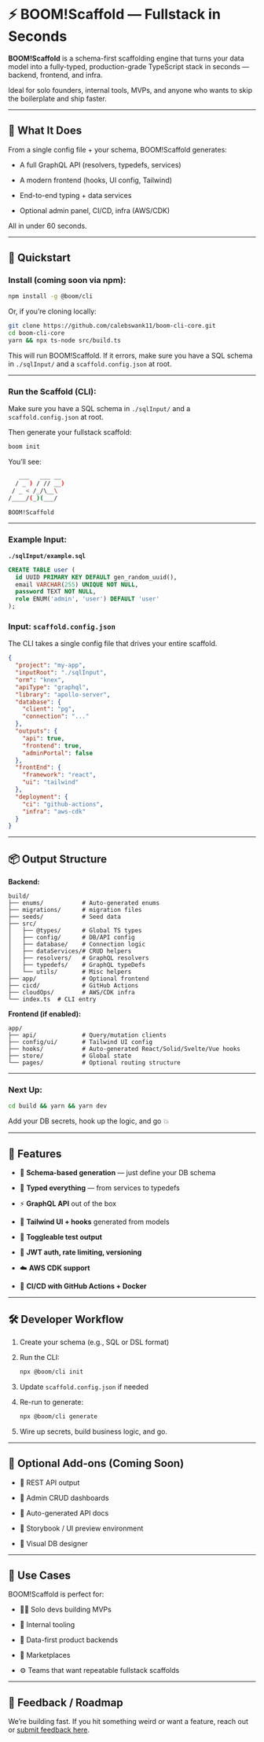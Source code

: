 
# ⚡ BOOM!Scaffold — Fullstack in Seconds

**BOOM!Scaffold** is a schema-first scaffolding engine that turns your data model into a fully-typed, production-grade TypeScript stack in seconds — backend, frontend, and infra.

Ideal for solo founders, internal tools, MVPs, and anyone who wants to skip the boilerplate and ship faster.

---

## 🚀 What It Does

From a single config file + your schema, BOOM!Scaffold generates:

- A full GraphQL API (resolvers, typedefs, services)
    
- A modern frontend (hooks, UI config, Tailwind)
    
- End-to-end typing + data services
    
- Optional admin panel, CI/CD, infra (AWS/CDK)
    

All in under 60 seconds.

---

## 🧪 Quickstart

### Install (coming soon via npm):

```bash
npm install -g @boom/cli
```

Or, if you’re cloning locally:

```bash
git clone https://github.com/calebswank11/boom-cli-core.git
cd boom-cli-core
yarn && npx ts-node src/build.ts
```

This will run BOOM!Scaffold. If it errors, make sure you have a SQL schema in `./sqlInput/` and a `scaffold.config.json` at root.

---
### Run the Scaffold (CLI):

Make sure you have a SQL schema in `./sqlInput/` and a `scaffold.config.json` at root.

Then generate your fullstack scaffold:

```bash
boom init
```

You’ll see:

```bash
   ___   ___ __
  / _ ) / // __)
 / _ < /_/\__\
/____/(_)(___/

BOOM!Scaffold
```

---

### Example Input:

**`./sqlInput/example.sql`**

```sql
CREATE TABLE user (
  id UUID PRIMARY KEY DEFAULT gen_random_uuid(),
  email VARCHAR(255) UNIQUE NOT NULL,
  password TEXT NOT NULL,
  role ENUM('admin', 'user') DEFAULT 'user'
);
```


### Input: `scaffold.config.json`

The CLI takes a single config file that drives your entire scaffold.

```json
{
  "project": "my-app",
  "inputRoot": "./sqlInput",
  "orm": "knex",
  "apiType": "graphql",
  "library": "apollo-server",
  "database": {
    "client": "pg",
    "connection": "..."
  },
  "outputs": {
    "api": true,
    "frontend": true,
    "adminPortal": false
  },
  "frontEnd": {
    "framework": "react",
    "ui": "tailwind"
  },
  "deployment": {
    "ci": "github-actions",
    "infra": "aws-cdk"
  }
}
```

---

## 📦 Output Structure

**Backend:**

```
build/
├── enums/           # Auto-generated enums
├── migrations/      # migration files
├── seeds/           # Seed data
├── src/
│   ├── @types/      # Global TS types
│   ├── config/      # DB/API config
│   ├── database/    # Connection logic
│   ├── dataServices/# CRUD helpers
│   ├── resolvers/   # GraphQL resolvers
│   ├── typedefs/    # GraphQL typeDefs
│   └── utils/       # Misc helpers
├── app/             # Optional frontend
├── cicd/            # GitHub Actions
├── cloudOps/        # AWS/CDK infra
└── index.ts  # CLI entry
```

**Frontend (if enabled):**

```
app/
├── api/             # Query/mutation clients
├── config/ui/       # Tailwind UI config
├── hooks/           # Auto-generated React/Solid/Svelte/Vue hooks
├── store/           # Global state
└── pages/           # Optional routing structure
```

---

### Next Up:

```bash
cd build && yarn && yarn dev
```

Add your DB secrets, hook up the logic, and go 💥

---

## 🔧 Features

- 🧠 **Schema-based generation** — just define your DB schema
    
- 🧬 **Typed everything** — from services to typedefs
    
- ⚡ **GraphQL API** out of the box
    
- 🎨 **Tailwind UI + hooks** generated from models
    
- 🧪 **Toggleable test output**
    
- 🔐 **JWT auth, rate limiting, versioning**
    
- ☁️ **AWS CDK support**
    
- 🔄 **CI/CD with GitHub Actions + Docker**
    

---

## 🛠 Developer Workflow

1. Create your schema (e.g., SQL or DSL format)
    
2. Run the CLI:
    
    ```bash
    npx @boom/cli init
    ```
    
3. Update `scaffold.config.json` if needed
    
4. Re-run to generate:
    
    ```bash
    npx @boom/cli generate
    ```
    
5. Wire up secrets, build business logic, and go.
    

---

## 🧩 Optional Add-ons (Coming Soon)

- 🔧 REST API output
    
- 🧱 Admin CRUD dashboards
    
- 📘 Auto-generated API docs
    
- 🧪 Storybook / UI preview environment
    
- 🧮 Visual DB designer
    

---

## 📌 Use Cases

BOOM!Scaffold is perfect for:

- 🧑‍💻 Solo devs building MVPs
    
- 🏢 Internal tooling
    
- 🧬 Data-first product backends
    
- 🛒 Marketplaces
    
- ⚙️ Teams that want repeatable fullstack scaffolds
    

---

## 💬 Feedback / Roadmap

We’re building fast. If you hit something weird or want a feature, reach out or [submit feedback here](https://www.boomscaffold.com).
